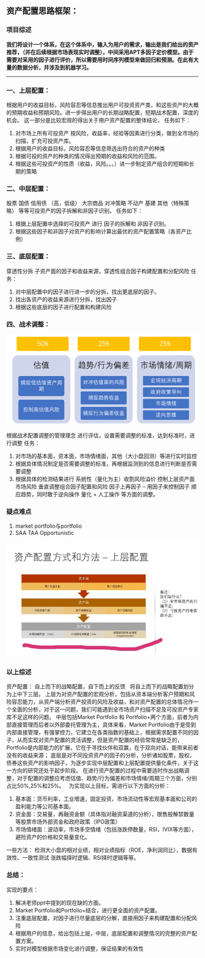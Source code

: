 ## 资产配置思路框架：

### 项目综述
**我们将设计一个体系，在这个体系中，输入为用户的需求，输出是我们给出的资产推荐，（并在后续根据市场表现实时调整），中间采用APT多因子定价模型。由于需要对采用的因子进行评价，所以需要用时间序列模型来做回归和预测。在此有大量的数据分析，并涉及到机器学习。**

<hr>

### 一、上层配置：
根据用户的收益目标，风险容忍等信息推出用户可投资资产类，和这些资产的大概的预期收益和预期风险。进一步得出用户的长期战略配置，短期战术配置，深度的机会。
这一部分是比较宏观的得出关于用户资产配置的整体结论，
任务如下：
1. 对市场上所有可投资产 按风险，收益率，经验等因素进行分类，做到全市场的扫描，扩充可投资产库。
2. 根据用户的收益目标，风险容忍等信息筛选出符合的资产的种类
3. 根据可投的资产的种类的情况得出预期的收益和风险的范围。
4. 根据这些可投资产的性质（收益，风险。。。）进一步制定资产组合的短期和长期的策略
### 二、中层配置：
股票 国债 信用债 （高，低级） 大宗商品 对冲策略 不动产 基建 其他（特殊策略） 
等等可投资产的因子拆解和非因子识别。
任务如下：
1.  根据上层配置中选择的可投资产 进行 因子的拆解和 非因子识别。
2. 根据这些因子和非因子对资产的影响计算出最优的资产配置策略（各资产比例）
### 三、底层配置：
穿透性分拆 子资产面的因子和收益来源，穿透性组合因子构建配置和分配风险
任务：
1. 对中层配置中的因子进行进一步的分拆，找出更底层的因子。
2. 找出各资产的收益来源进行分拆，找出因子
3. 根据这些底层的因子进行配置和构建风险
### 四、战术调整：

![1](1.png)

根据战术配置调整的管理理念
 进行评估，设置需要调整的标准，达到标准时，进行调整
任务：
1. 对市场的基本面，资本面，市场情绪面，其他（大小盘回测）等进行实时监控
2. 根据具体情况制定是否需要调整的标准，再根据监测到的信息进行判断是否需要调整
3. 根据具体的检测结果进行
系统性（量化为主）收割风险溢价
控制上层资产面市场风险
垂直调整组合因子配置和风险
因子上再因子 – 用因子来控制因子
顺应趋势，同时敢于逆向操作 
量化 + 人工操作
等方面的调整。

### 疑点难点
1. market portfolio与portfolio
2. SAA TAA Opportunistic

![2](2.jpg)

### 以上综述
资产配置：
自上而下的战略配置，自下而上的反馈
 
将自上而下的战略配置划分为上中下三层。
上层为对资产配置的宏观分析，包括从资本端分析客户预期和风险容忍能力，从资产端分析资产投资的风险及收益，和对资产配置的总体情况作一个全面的分析，对于这一问题，我们可能遇到全市场资产扫描不足及可投资产专家库不足这样的问题。
中层包括Market Portfolio 和 Portfolio+两个方面，前者为内部直接管理而后者以外部委托管理为主，具体来看，Market Portfolio由于是受到内部直接管理，有强掌控力，它建立在各类指数的基础上，根据需求配置不同的因子，从而实现对资产配置的灵活调整，但是资产配置的经验常常是缺乏的，Portfolio是内部能力的扩展，它在于寻找伙伴和双赢，在于双向对话，能带来前者没有的收益来源；
底层是对不同投资资产的因子的分析，分析诸如股票，股权，债券这些资产的影响因子，为逐步实现中层配置和上层配置提供量化条件，关于这一方向的研究还处于起步阶段。
在进行资产配置的过程中需要适时作出战略调整，对于配置的调整应考虑估值、趋势/行为偏差和市场情绪/周期三个方面，分别占比50%,25%和25%。
 
为实现以上目标，需进行以下方面的分析：
1. 基本面：货币利率，工业增速，固定投资，市场流动性等宏观基本面和公司的盈利能力等公司基本面。
2. 资金面：交易量，再融资金额（具体指对融资渠道的分析），限售股解禁数量等股票市场外部资金和政府政策（IPO政策）
3. 市场情绪面：波动率，市场多空情绪（包括涨跌停数量，RSI，IVIX等方面），避险资产的价格和交易量变化。

一些方法：
检测大小盘的相对业绩，相对业绩指标（ROE，净利润同比），数据有效性、一致性测试
涨跌幅择时逻辑、RSI择时逻辑等等。
 

### 总结：
实现的要点：
1. 解决老师ppt中提到的现在缺的方面。
2.  Market Portfolio和Portfolio+结合，进行更全面的资产配置。
3. 注重底层配置，对因子进行尽量底层的分解，直接用因子来构建配置和分配风险
4. 根据用户的信息，给出包括上层，中层，底层配置和调整情况的完整的资产配置方案。
5. 实时对模型根据市场变化进行调整，保证结果的有效性

